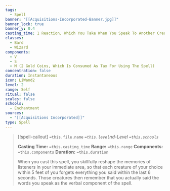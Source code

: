 ```yaml
---
tags:
  - Spell
banner: "[[Acquisitions-Incorporated-Banner.jpg]]"
banner_lock: true
banner_y: 0.4
casting_time: 1 Reaction, Which You Take When You Speak To Another Creature
classes:
  - Bard
  - Wizard
components:
  - V
  - S
  - M (2 Gold Coins, Which Is Consumed As Tax For Using The Spell)
concentration: false
duration: Instantaneous
icon: LiWand2
level: 2
range: Self
ritual: false
scales: false
schools:
  - Enchantment
sources:
  - "[[Acquisitions Incorporated]]"
type: Spell
---
```

>[!spell-callout] `=this.file.name`
>*`=this.level`nd-Level `=this.schools`*
>
>**Casting Time:** `=this.casting_time`
>**Range:** `=this.range`
>**Components:** `=this.components`
>**Duration:** `=this.duration`
>
>When you cast this spell, you skillfully reshape the memories of listeners in your immediate area, so that each creature of your choice within 5 feet of you forgets everything you said within the last 6 seconds. Those creatures then remember that you actually said the words you speak as the verbal component of the spell.
>
>
